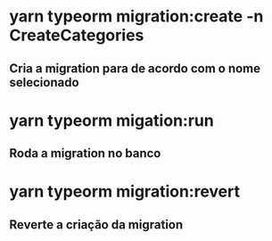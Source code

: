 # yarn typeorm migration:create -n CreateCategories
## Cria a migration para de acordo com o nome selecionado
# yarn typeorm migation:run
## Roda a migration no banco
# yarn typeorm migration:revert 
## Reverte a criação da migration